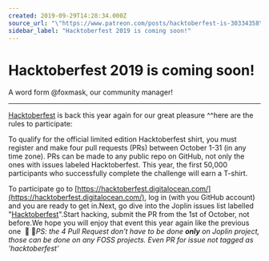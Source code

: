 ```yaml
---
created: 2019-09-29T14:28:34.000Z
source_url: "\"https://www.patreon.com/posts/hacktoberfest-is-30334358\""
sidebar_label: "Hacktoberfest 2019 is coming soon!"
---
```


# Hacktoberfest 2019 is coming soon!

A word form @foxmask, our community manager!

* * *

[Hacktoberfest](https://hacktoberfest.digitalocean.com/) is back this year again for our great pleasure ^^here are the rules to participate:

To qualify for the official limited edition Hacktoberfest shirt, you must register and make four pull requests (PRs) between October 1-31 (in any time zone). PRs can be made to any public repo on GitHub, not only the ones with issues labeled Hacktoberfest. This year, the first 50,000 participants who successfully complete the challenge will earn a T-shirt.

To participate go to [https://hacktoberfest.digitalocean.com/](https://hacktoberfest.digitalocean.com/), log in (with you GitHub account) and you are ready to get in.Next, go dive into the Joplin issues list labelled "[Hacktoberfest](https://github.com/laurent22/joplin/labels/hacktoberfest)".Start hacking, submit the PR from the 1st of October, not before.We hope you will enjoy that event this year again like the previous one  🎃 🎉*PS: the 4 Pull Request don’t have to be done* ***only*** *on Joplin project, those can be done on any FOSS projects. Even PR for issue not tagged as 'hacktoberfest'*
